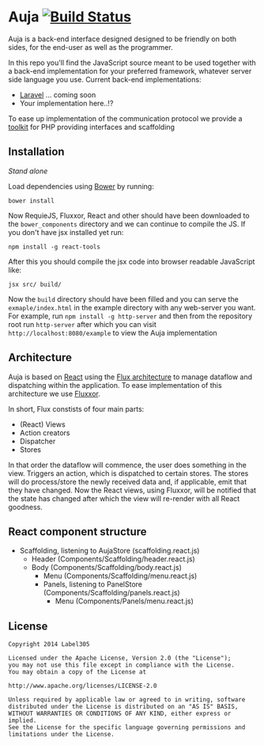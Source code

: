 Auja [![Build Status](https://magnum.travis-ci.com/Label305/Auja.svg?token=9SWtTh915DNJxYshmaTN&branch=dev)](https://magnum.travis-ci.com/Label305/Auja)
===

Auja is a back-end interface designed designed to be friendly on both sides, for the end-user as well as the programmer.

In this repo you'll find the JavaScript source meant to be used together with a back-end implementation for your 
   preferred framework, whatever server side language you use. Current back-end implementations:
   
   - [Laravel](https://github.com/Label305/Auja-Laravel) ... coming soon
   - Your implementation here..!?
   
To ease up implementation of the communication protocol we provide a [toolkit](https://github.com/Label305/Auja-Laravel) for PHP providing interfaces and
scaffolding

Installation
---

*Stand alone*

Load dependencies using [Bower](http://bower.io/) by running:

`bower install`

Now RequieJS, Fluxxor, React and other should have been downloaded to the `bower_components` directory and we can
continue to compile the JS. If you don't have jsx installed yet run: 

`npm install -g react-tools` 

After this you should compile the jsx code into browser readable JavaScript like:

`jsx src/ build/`

Now the `build` directory should have been filled and you can serve the `exmaple/index.html` in the example directory with 
any web-server you want. For example, run `npm install -g http-server` and then from the repository root run `http-server`
after which you can visit `http://localhost:8080/example` to view the Auja implementation

Architecture
---

Auja is based on [React](http://facebook.github.io/react/index.html) using the [Flux architecture](http://facebook.github.io/react/docs/flux-overview.html) to manage
 dataflow and dispatching within the application. To ease implementation of this architecture we use [Fluxxor](http://fluxxor.com/).
 
In short, Flux constists of four main parts:

- (React) Views
- Action creators
- Dispatcher
- Stores
 
In that order the dataflow will commence, the user does something in the view. Triggers an action, which is dispatched to
certain stores. The stores will do process/store the newly received data and, if applicable, emit that they have changed. Now 
the React views, using Fluxxor, will be notified that the state has changed after which the view will re-render with all
React goodness.

React component structure
---

- Scaffolding, listening to AujaStore (scaffolding.react.js)
    - Header (Components/Scaffolding/header.react.js)
    - Body (Components/Scaffolding/body.react.js)
        - Menu  (Components/Scaffolding/menu.react.js)
        - Panels, listening to PanelStore (Components/Scaffolding/panels.react.js)
            - Menu (Components/Panels/menu.react.js)

License
-----

	Copyright 2014 Label305

	Licensed under the Apache License, Version 2.0 (the "License");
	you may not use this file except in compliance with the License.
	You may obtain a copy of the License at

	http://www.apache.org/licenses/LICENSE-2.0

	Unless required by applicable law or agreed to in writing, software
	distributed under the License is distributed on an "AS IS" BASIS,
	WITHOUT WARRANTIES OR CONDITIONS OF ANY KIND, either express or implied.
	See the License for the specific language governing permissions and
	limitations under the License.
